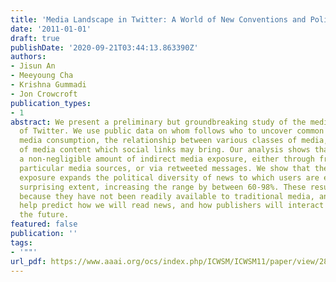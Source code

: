 ```yaml
---
title: 'Media Landscape in Twitter: A World of New Conventions and Political Diversity'
date: '2011-01-01'
draft: true
publishDate: '2020-09-21T03:44:13.863390Z'
authors:
- Jisun An
- Meeyoung Cha
- Krishna Gummadi
- Jon Crowcroft
publication_types:
- 1
abstract: We present a preliminary but groundbreaking study of the media landscape
  of Twitter. We use public data on whom follows who to uncover common behaviour in
  media consumption, the relationship between various classes of media, and the diversity
  of media content which social links may bring. Our analysis shows that there is
  a non-negligible amount of indirect media exposure, either through friends who follow
  particular media sources, or via retweeted messages. We show that the indirect media
  exposure expands the political diversity of news to which users are exposed to a
  surprising extent, increasing the range by between 60-98%. These results are valuable
  because they have not been readily available to traditional media, and they can
  help predict how we will read news, and how publishers will interact with us in
  the future.
featured: false
publication: ''
tags:
- '""'
url_pdf: https://www.aaai.org/ocs/index.php/ICWSM/ICWSM11/paper/view/2825
---
```


